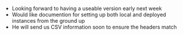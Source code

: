 * Looking forward to having a useable version early next week
* Would like documention for setting up both local and deployed instances from the ground up
* He will send us CSV information soon to ensure the headers match

